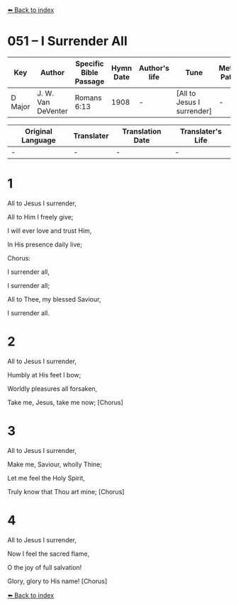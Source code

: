 [⬅️ Back to index](../README.md)

# 051 – I Surrender All

Key | Author   | Specific Bible Passage     |Hymn Date |Author's life |Tune |Metrical Pattern   |Composer/Source
-- | --------- | ---------------------------|----------|--------------|-----|-------------------|-------------  
D Major |J. W. Van DeVenter |Romans 6:13 |1908 |- |[All to Jesus I surrender] |- |W. S. Weeden

Original Language | Translater | Translation Date   | Translater's Life  
----------------- | --------- | --------------------|-------------     
\- |- |- |-




# 1

All to Jesus I surrender,

All to Him I freely give;

I will ever love and trust Him,

In His presence daily live;



Chorus:

I surrender all,

I surrender all;

All to Thee, my blessed Saviour,

I surrender all.



# 2

All to Jesus I surrender,

Humbly at His feet I bow;

Worldly pleasures all forsaken,

Take me, Jesus, take me now;  [Chorus]



# 3

All to Jesus I surrender,

Make me, Saviour, wholly Thine;

Let me feel the Holy Spirit,

Truly know that Thou art mine;  [Chorus]



# 4

All to Jesus I surrender,

Now I feel the sacred flame,

O the joy of full salvation!

Glory, glory to His name!  [Chorus]

[⬅️ Back to index](../README.md)
